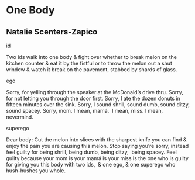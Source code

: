 # One Body
## Natalie Scenters-Zapico
id

Two ids walk into one body & fight over whether to break melon on the kitchen
counter & eat it by the fistful or to throw the melon out a shut window &
watch it break on the pavement, stabbed by shards of glass.



ego

Sorry, for yelling through the speaker at the McDonald’s drive thru. Sorry,
for not letting you through the door first. Sorry, I ate the dozen donuts in
fifteen minutes over the sink. Sorry, I sound shrill, sound dumb, sound ditzy,
sound spacey. Sorry, mom. I mean, mamá.  I mean, miss. I mean, nevermind.



superego

Dear body: Cut the melon into slices with the sharpest knife you can find &
enjoy the pain you are causing this melon. Stop saying you’re sorry, instead
feel guilty for being shrill, being dumb, being ditzy,  being spacey. Feel
guilty because your mom is your mamá is your miss is the one who is guilty for
giving you this body with two ids,  & one ego, & one superego who hush-hushes
you whole.